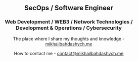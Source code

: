 <h2 align="center">
  SecOps / Software Engineer
</h2>

<h3 align="center">
  Web Development / WEB3 / Network Technologies / Development & Operations / Cybersecurity
</h3>

<div align="center">
  <p>The place where I share my thoughts and knowledge - <a href="https://mikhailbahdashych.me">mikhailbahdashych.me</a></p>
  <p>How to contact me - <a href="mailto:contact@mikhailbahdashych.me">contact@mikhailbahdashych.me</a></p>
</div>
